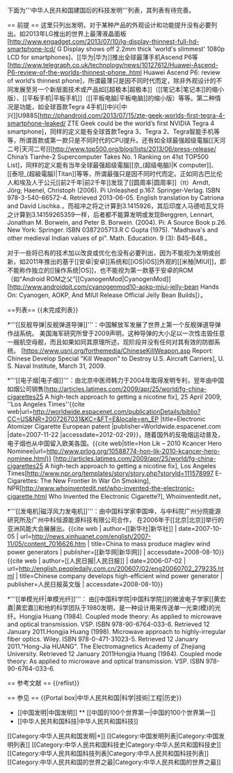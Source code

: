 下面为'''中华人民共和国建国后的科技发明'''列表，其列表有待完善。

== 前提 ==
这里只列出发明，对于某种产品的外观设计和功能提升没有必要列出。如2013年LG推出的世界上最薄液晶面板<ref>[http://www.engadget.com/2013/07/10/lg-display-thinnest-full-hd-smartphone-lcd/ G Display shows off 2.2mm thick 'world's slimmest' 1080p LCD for smartphones]</ref>、[[华为|华为]]推出全球最薄手机Ascend P6等<ref>[http://www.telegraph.co.uk/technology/news/10127612/Huawei-Ascend-P6-review-of-the-worlds-thinnest-phone..html Huawei Ascend P6: review of world’s thinnest phone]</ref>，所谓最薄只是因不同时代而定，除非外观设计的不同发展至另一个新层面技术或产品如[[超极本|超极本]]（[[笔记本|笔记本]]的缩小版）、[[平板手机|平板手机]]（[[平板电脑|平板电脑]]的缩小版）等等。第二种情况是功能，如全球首款Tegra 4手机[[中兴|中兴]]U988S<ref>[http://phandroid.com/2013/07/15/zte-geek-worlds-first-tegra-4-smartphone-leaked/ ZTE Geek could be the world’s first NVIDIA Tegra 4 smartphone]</ref>，同样的定义能有全球首款Tegra 3、Tegra 2、Tegra智能手机等等，所谓首款或第一款只是不同时代的CPU提升。还有如全球最强超级電腦[[天河二号|天河二号]]<ref>[http://www.top500.org/blog/lists/2013/06/press-release/ China’s Tianhe-2 Supercomputer Takes No. 1 Ranking on 41st TOP500 List]</ref>，同样的定义能有当年全球最强超级電腦[[京_(超级电脑)|K computer]]、[[泰坦_(超級電腦)|Titan]]等等，所谓最强只是因不同时代而定。正如同古巴比伦人和埃及人于公元[[前2千年|前2千年]]发现了[[圆周率|圆周率]]（π）<ref>Arndt, Jörg; Haenel, Christoph (2006). Pi Unleashed p.167. Springer-Verlag. ISBN 978-3-540-66572-4. Retrieved 2013-06-05. English translation by Catriona and David Lischka.</ref>，而祖冲之将之计算到3.1415926，其后印度人马德哈瓦又将之计算到3.14159265359一样，后者都不能算发明或发现<ref>Berggren, Lennart, Jonathan M. Borwein, and Peter B. Borwein. (2004). Pi: A Source Book p.26. New York: Springer. ISBN 0387205713.</ref><ref>R C Gupta (1975). "Madhava's and other medieval Indian values of pi". Math. Education. 9 (3): B45–B48.</ref>。

对于一些将已有的技术加以改良或优化也没有必要列出，因为不能视为发明或创新，如2011年推出的基于[[安卓|安卓]]系统和[[iOS|iOS]]外观的[[米柚|MIUI]]，即不能称作独立的[[操作系统|OS]]，也不能视为第一款基于安卓的ROM（如“Android ROM之父”[[CyanogenMod|CyanogenMod]]<ref>[http://www.androidpit.com/cyanogenmod10-aokp-miui-jelly-bean Hands On: Cyanogen, AOKP, And MIUI Release Official Jelly Bean Builds]</ref>）。

==列表==
{{未完成列表}}

*'''[[反舰导弹|反舰弹道导弹]]'''：中国解放军发展了世界上第一个反舰弹道导弹作战系统。 美国海军研究所曾于2009声明，这种导弹的大小足以一次性击毁任意一艘航空母舰，而且如果如同其原理所述，现阶段并没有任何对其有效的防御系统。 <ref name=USNI>[https://www.usni.org/forthemedia/ChineseKillWeapon.asp Report: Chinese Develop Special "Kill Weapon" to Destroy U.S. Aircraft Carriers], U. S. Naval Institute, March 31, 2009.</ref>

*'''[[电子烟|电子烟]]'''：由北京中医师韩力于2004年取得发明专利，翌年由中国如烟公司销售<ref>[http://articles.latimes.com/2009/apr/25/world/fg-china-cigarettes25 A high-tech approach to getting a nicotine fix], 25 April 2009, ''Los Angeles Times''</ref><ref>{{cite web|url=http://worldwide.espacenet.com/publicationDetails/biblio?CC=US&NR=2007267031&KC=&FT=E&locale=en_EP |title=Electronic Atomizer Cigarette European patent |publisher=Worldwide.espacenet.com |date=2007-11-22 |accessdate=2012-02-29}}</ref>，随着国外的反吸烟运动普及，电子烟也从中国留入欧美各国。<ref>{{cite web|title=Hon Lik – 2010 Kcancer Hero Nominee|url=http://www.prlog.org/10588774-hon-lik-2010-kcancer-hero-nominee.html}}</ref> <ref>[http://articles.latimes.com/2009/apr/25/world/fg-china-cigarettes25 A high-tech approach to getting a nicotine fix], Los Angeles Times</ref><ref>[http://www.npr.org/templates/story/story.php?storyId=111578997 E-Cigarettes: The New Frontier In War On Smoking], NPR</ref><ref>[http://www.whoinventedit.net/who-invented-the-electronic-cigarette.html Who Invented the Electronic Cigarette?], Whoinventedit.net</ref>，

*'''[[发电机|磁浮风力发电机]]'''：由中国科学家李国坤，与中科院广州分院能源研究所及广州中科恒源能源科技有限公司合作， 在2006年于[[北京|北京]]举行的亚洲风能大会展展出。<ref name="xinhua maglev">{{cite web | author=[[新华社|新华社]] | date=2007-10-05 | url=http://news.xinhuanet.com/english/2007-11/05/content_7016626.htm | title=China to mass produce maglev wind power generators | publisher=[[新华网|新华网]] | accessdate=2008-08-10}}</ref><ref name="people's daily maglev">{{cite web | author=[[人民日报|人民日报]] | date=2006-07-02 | url=http://english.peopledaily.com.cn/200607/02/eng20060702_279235.html | title=Chinese company develops high-efficient wind power generator | publisher=人民日报英文版 | accessdate=2008-08-10}}</ref>

*'''[[单模光纤|单模光纤]]'''： 由[[中国科学院|中国科学院]]的微波电子学家[[黄宏嘉|黄宏嘉]]和他的科学团队于1980发明，是一种设计用来传送单一光束(模)的光纤。<ref>Hongjia Huang (1984). Coupled mode theory: As applied to microwave and optical transmission. VSP. ISBN 978-90-6764-033-6. Retrieved 12 January 2011.</ref><ref>Hongjia Huang (1998). Microwave approach to highly-irregular fiber optics. Wiley. ISBN 978-0-471-31023-5. Retrieved 12 January 2011.</ref><ref>"Hong-Jia HUANG". The Electromagnetics Academy of Zhejiang University. Retrieved 12 January 2011</ref><ref>Hongjia Huang (1984). Coupled mode theory: As applied to microwave and optical transmission. VSP. ISBN 978-90-6764-033-6.</ref>

== 参考文献 ==
{{reflist}}

== 参见 ==
{{Portal box|中华人民共和国|科学|技術|工程|历史}}
* [[中国发明|中国发明]]
** [[中国的100个世界第一|中国的100个世界第一]]
* [[中华人民共和国科技|中华人民共和国科技]]

[[Category:中华人民共和国发明|*]]
[[Category:中国发明列表|Category:中国发明列表]]
[[Category:中华人民共和国科技史|Category:中华人民共和国科技史]]
[[Category:中华人民共和国科技列表|Category:中华人民共和国科技列表]]
[[Category:中华人民共和国的世界之最|Category:中华人民共和国的世界之最]]